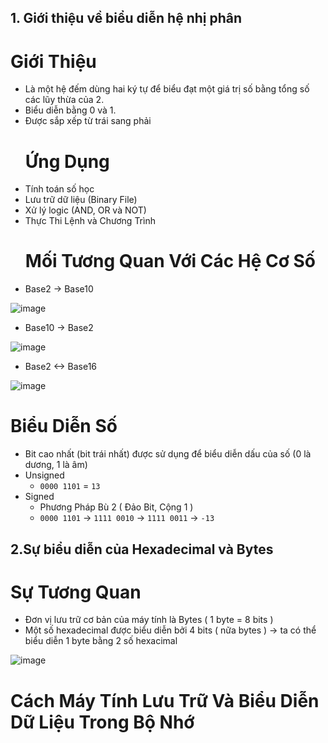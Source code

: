 ## 1. Giới thiệu về biểu diễn hệ nhị phân 
  # Giới Thiệu
- Là một hệ đếm dùng hai ký tự để biểu đạt một giá trị số bằng tổng số các lũy thừa của 2.
- Biểu diễn bằng 0 và 1.
- Được sắp xếp từ trái sang phải
  # Ứng Dụng
- Tính toán số học
- Lưu trữ dữ liệu (Binary File)
- Xử lý logic (AND, OR và NOT)
- Thực Thi Lệnh và Chương Trình
  # Mối Tương Quan Với Các Hệ Cơ Số 
- Base2 -> Base10 

![image](https://github.com/TooBunReal/training-w1/assets/89735990/a3c0e92c-16f1-4b6a-af69-d23b4c0fa48d)

- Base10 -> Base2 

![image](https://github.com/TooBunReal/training-w1/assets/89735990/5a974db0-8945-453f-8bc5-e06bdf53333c)

- Base2 <-> Base16

![image](https://github.com/TooBunReal/training-w1/assets/89735990/35e2c67a-6d8b-4249-889d-a64ec03996a7)

  # Biểu Diễn Số
- Bit cao nhất (bit trái nhất) được sử dụng để biểu diễn dấu của số (0 là dương, 1 là âm)
- Unsigned
  + ``0000 1101`` = ``13``
- Signed  
  + Phương Pháp Bù 2 ( Đảo Bit, Cộng 1 )
  + ```0000 1101``` -> ```1111 0010``` -> ```1111 0011``` -> ```-13```
## 2.Sự biểu diễn của Hexadecimal và Bytes
  # Sự Tương Quan
- Đơn vị lưu trữ cơ bản của máy tính là Bytes ( 1 byte = 8 bits )
- Một số hexadecimal được biểu diễn bởi 4 bits ( nữa bytes )
-> ta có thể biểu diễn 1 byte bằng 2 số hexacimal

![image](https://github.com/TooBunReal/training-w1/assets/89735990/35c02387-c98a-4c6a-871a-f5ff2f364c91)

  # Cách Máy Tính Lưu Trữ Và Biểu Diễn Dữ Liệu Trong Bộ Nhớ




